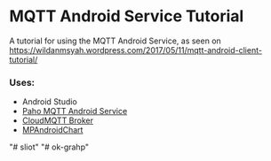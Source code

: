 # MQTT Android Service Tutorial
A tutorial for using the MQTT Android Service, as seen on https://wildanmsyah.wordpress.com/2017/05/11/mqtt-android-client-tutorial/

### Uses:
- Android Studio
- [Paho MQTT Android Service](https://github.com/eclipse/paho.mqtt.android)
- [CloudMQTT Broker](https://www.cloudmqtt.com/)
- [MPAndroidChart](https://github.com/PhilJay/MPAndroidChart)

"# sliot" 
"# ok-grahp" 
